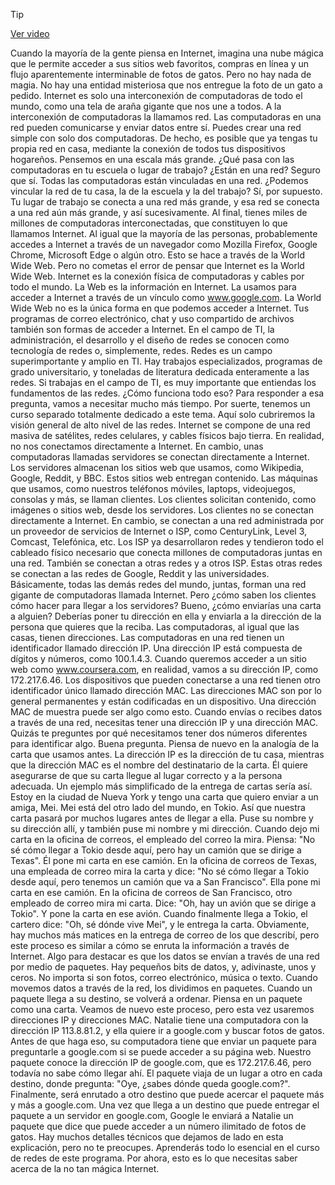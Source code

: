 > [!TIP]  
> [Ver video](https://youtu.be/SIAFnRvRMS0)

Cuando la mayoría de la gente piensa en Internet, imagina una nube mágica que le permite acceder a sus sitios web favoritos, compras en línea y un flujo aparentemente interminable de fotos de gatos. Pero no hay nada de magia. No hay una entidad misteriosa que nos entregue la foto de un gato a pedido. Internet es solo una interconexión de computadoras de todo el mundo, como una tela de araña gigante que nos une a todos. A la interconexión de computadoras la llamamos red. Las computadoras en una red pueden comunicarse y enviar datos entre sí. Puedes crear una red simple con solo dos computadoras. De hecho, es posible que ya tengas tu propia red en casa, mediante la conexión de todos tus dispositivos hogareños. Pensemos en una escala más grande. ¿Qué pasa con las computadoras en tu escuela o lugar de trabajo? ¿Están en una red? Seguro que sí. Todas las computadoras están vinculadas en una red. ¿Podemos vincular la red de tu casa, la de la escuela y la del trabajo? Sí, por supuesto. Tu lugar de trabajo se conecta a una red más grande, y esa red se conecta a una red aún más grande, y así sucesivamente. Al final, tienes miles de millones de computadoras interconectadas, que constituyen lo que llamamos Internet. Al igual que la mayoría de las personas, probablemente accedes a Internet a través de un navegador como Mozilla Firefox, Google Chrome, Microsoft Edge o algún otro. Esto se hace a través de la World Wide Web. Pero no cometas el error de pensar que Internet es la World Wide Web. Internet es la conexión física de computadoras y cables por todo el mundo. La Web es la información en Internet. La usamos para acceder a Internet a través de un vínculo como www.google.com. La World Wide Web no es la única forma en que podemos acceder a Internet. Tus programas de correo electrónico, chat y uso compartido de archivos también son formas de acceder a Internet. En el campo de TI, la administración, el desarrollo y el diseño de redes se conocen como tecnología de redes o, simplemente, redes. Redes es un campo superimportante y amplio en TI. Hay trabajos especializados, programas de grado universitario, y toneladas de literatura dedicada enteramente a las redes. Si trabajas en el campo de TI, es muy importante que entiendas los fundamentos de las redes. ¿Cómo funciona todo eso? Para responder a esa pregunta, vamos a necesitar mucho más tiempo. Por suerte, tenemos un curso separado totalmente dedicado a este tema. Aquí solo cubriremos la visión general de alto nivel de las redes. Internet se compone de una red masiva de satélites, redes celulares, y cables físicos bajo tierra. En realidad, no nos conectamos directamente a Internet. En cambio, unas computadoras llamadas servidores se conectan directamente a Internet. Los servidores almacenan los sitios web que usamos, como Wikipedia, Google, Reddit, y BBC. Estos sitios web entregan contenido. Las máquinas que usamos, como nuestros teléfonos móviles, laptops, videojuegos, consolas y más, se llaman clientes. Los clientes solicitan contenido, como imágenes o sitios web, desde los servidores. Los clientes no se conectan directamente a Internet. En cambio, se conectan a una red administrada por un proveedor de servicios de Internet o ISP, como CenturyLink, Level 3, Comcast, Telefónica, etc. Los ISP ya desarrollaron redes y tendieron todo el cableado físico necesario que conecta millones de computadoras juntas en una red. También se conectan a otras redes y a otros ISP. Estas otras redes se conectan a las redes de Google, Reddit y las universidades. Básicamente, todas las demás redes del mundo, juntas, forman una red gigante de computadoras llamada Internet. Pero ¿cómo saben los clientes cómo hacer para llegar a los servidores? Bueno, ¿cómo enviarías una carta a alguien? Deberías poner tu dirección en ella y enviarla a la dirección de la persona que quieres que la reciba. Las computadoras, al igual que las casas, tienen direcciones. Las computadoras en una red tienen un identificador llamado dirección IP. Una dirección IP está compuesta de dígitos y números, como 100.1.4.3. Cuando queremos acceder a un sitio web como www.coursera.com, en realidad, vamos a su dirección IP, como 172.217.6.46. Los dispositivos que pueden conectarse a una red tienen otro identificador único llamado dirección MAC. Las direcciones MAC son por lo general permanentes y están codificadas en un dispositivo. Una dirección MAC de muestra puede ser algo como esto. Cuando envías o recibes datos a través de una red, necesitas tener una dirección IP y una dirección MAC. Quizás te preguntes por qué necesitamos tener dos números diferentes para identificar algo. Buena pregunta. Piensa de nuevo en la analogía de la carta que usamos antes. La dirección IP es la dirección de tu casa, mientras que la dirección MAC es el nombre del destinatario de la carta. Él quiere asegurarse de que su carta llegue al lugar correcto y a la persona adecuada. Un ejemplo más simplificado de la entrega de cartas sería así. Estoy en la ciudad de Nueva York y tengo una carta que quiero enviar a un amiga, Mei. Mei está del otro lado del mundo, en Tokio. Así que nuestra carta pasará por muchos lugares antes de llegar a ella. Puse su nombre y su dirección allí, y también puse mi nombre y mi dirección. Cuando dejo mi carta en la oficina de correos, el empleado del correo la mira. Piensa: "No sé cómo llegar a Tokio desde aquí, pero hay un camión que se dirige a Texas". Él pone mi carta en ese camión. En la oficina de correos de Texas, una empleada de correo mira la carta y dice: "No sé cómo llegar a Tokio desde aquí, pero tenemos un camión que va a San Francisco". Ella pone mi carta en ese camión. En la oficina de correos de San Francisco, otro empleado de correo mira mi carta. Dice: "Oh, hay un avión que se dirige a Tokio". Y pone la carta en ese avión. Cuando finalmente llega a Tokio, el cartero dice: "Oh, sé dónde vive Mei", y le entrega la carta. Obviamente, hay muchos más matices en la entrega de correo de los que describí, pero este proceso es similar a cómo se enruta la información a través de Internet. Algo para destacar es que los datos se envían a través de una red por medio de paquetes. Hay pequeños bits de datos, y, adivinaste, unos y ceros. No importa si son fotos, correo electrónico, música o texto. Cuando movemos datos a través de la red, los dividimos en paquetes. Cuando un paquete llega a su destino, se volverá a ordenar. Piensa en un paquete como una carta. Veamos de nuevo este proceso, pero esta vez usaremos direcciones IP y direcciones MAC. Natalie tiene una computadora con la dirección IP 113.8.81.2, y ella quiere ir a google.com y buscar fotos de gatos. Antes de que haga eso, su computadora tiene que enviar un paquete para preguntarle a google.com si se puede acceder a su página web. Nuestro paquete conoce la dirección IP de google.com, que es 172.217.6.46, pero todavía no sabe cómo llegar ahí. El paquete viaja de un lugar a otro en cada destino, donde pregunta: "Oye, ¿sabes dónde queda google.com?". Finalmente, será enrutado a otro destino que puede acercar el paquete más y más a google.com. Una vez que llega a un destino que puede entregar el paquete a un servidor en google.com, Google le enviará a Natalie un paquete que dice que puede acceder a un número ilimitado de fotos de gatos. Hay muchos detalles técnicos que dejamos de lado en esta explicación, pero no te preocupes. Aprenderás todo lo esencial en el curso de redes de este programa. Por ahora, esto es lo que necesitas saber acerca de la no tan mágica Internet.